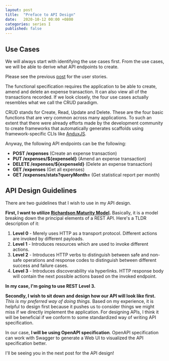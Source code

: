 ```yaml
---
layout: post
title:  "Preface to API Design"
date:   2020-10-12 00:00 +0800
categories: series I
published: false
---
```

## Use Cases

We will always start with identifying the use cases first. From the use cases, we will be able to derive what API endpoints to create.

Please see the previous [post](/series/i/2020/10/12/i-i-getting-started-with-expense-manager.html#user-stories) for the user stories.

The functional specification requires the application to be able to create, amend and delete an expense transaction. It can also view all of the transactions recorded. If we look closely, the four use cases actually resembles what we call the CRUD paradigm. 

CRUD stands for Create, Read, Update and Delete. These are the four basic functions that are very common across many applications. To such an extent that there were already efforts made by the development community to create frameworks that automatically generates scaffolds using framework-specific CLIs like [AnduxJS](https://medium.com/@fccoelho7/creating-a-crud-application-in-less-than-2-minutes-with-ruby-on-rails-and-anduxjs-f42b60499ca7).

Anyway, the following API endpoints can be the following:

- **POST /expenses** (Create an expense transaction)
- **PUT /expenses/${expenseId}** (Amend an expense transaction)
- **DELETE /expenses/${expenseId}** (Delete an expense transaction)
- **GET /expenses** (Get all expenses)
- **GET /expenses/stats?queryMonth=** (Get statistical report per month)

## API Design Guidelines

There are two guidelines that I wish to use in my API design. 

**First, I want to utilize [Richardson Maturity Model](https://martinfowler.com/articles/richardsonMaturityModel.html).** Basically, it is a model breaking down the principal elements of a REST API. Here's a TLDR description of it:

1. **Level 0** - Merely uses HTTP as a transport protocol. Different actions are invoked by different payloads.
2. **Level 1** - Introduces resources which are used to invoke different actions.
3. **Level 2** - Introduces HTTP verbs to distinguish between safe and non-safe operations and response codes to distinguish between different success and failure cases. 
4. **Level 3** - Introduces discoverability via hyperlinks. HTTP response body will contain the next possible actions based on the invoked endpoint.

**In my case, I'm going to use REST Level 3.**

**Secondly, I wish to sit down and design how our API will look like first.** *This is my preferred way of doing things.* Based on my experience, it is helpful to design first because it pushes us to consider things we might miss if we directly implement the application. For designing APIs, I think it will be beneficial if we conform to some standardized way of writing API specification. 

In our case, **I will be using OpenAPI specification**. OpenAPI specification can work with Swagger to generate a Web UI to visualized the API specification better.

I'll be seeing you in the next post for the API design!